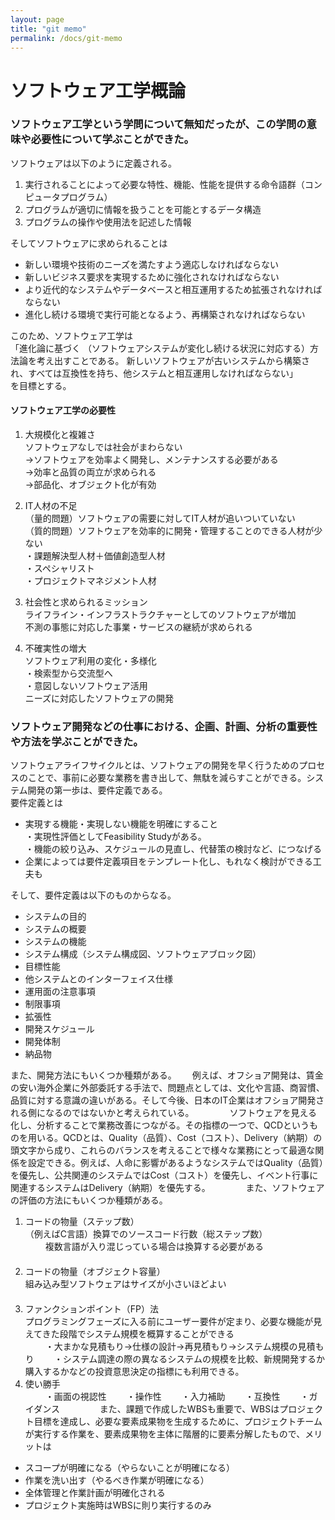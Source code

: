 ```yaml
---
layout: page
title: "git memo"
permalink: /docs/git-memo
---
```


# ソフトウェア工学概論

### ソフトウェア工学という学問について無知だったが、この学問の意味や必要性について学ぶことができた。

ソフトウェアは以下のように定義される。  
1. 実行されることによって必要な特性、機能、性能を提供する命令語群（コンピュータプログラム）  
2. プログラムが適切に情報を扱うことを可能とするデータ構造  
3. プログラムの操作や使用法を記述した情報  
  
そしてソフトウェアに求められることは  
- 新しい環境や技術のニーズを満たすよう適応しなければならない  
- 新しいビジネス要求を実現するために強化されなければならない  
- より近代的なシステムやデータベースと相互運用するため拡張されなければならない  
- 進化し続ける環境で実行可能となるよう、再構築されなければならない  
  
このため、ソフトウェア工学は  
「進化論に基づく （ソフトウェアシステムが変化し続ける状況に対応する）方法論を考え出すことである。 新しいソフトウェアが古いシステムから構築され、すべては互換性を持ち、他システムと相互運用しなければならない」  
を目標とする。  
  
#### ソフトウェア工学の必要性
1. 大規模化と複雑さ  
ソフトウェアなしでは社会がまわらない  
→ソフトウェアを効率よく開発し、メンテナンスする必要がある  
→効率と品質の両立が求められる  
→部品化、オブジェクト化が有効  
  
2. IT人材の不足  
（量的問題）ソフトウェアの需要に対してIT人材が追いついていない  
（質的問題）ソフトウェアを効率的に開発・管理することのできる人材が少ない  
・課題解決型人材＋価値創造型人材  
・スペシャリスト  
・プロジェクトマネジメント人材  
  
3. 社会性と求められるミッション  
ライフライン・インフラストラクチャーとしてのソフトウェアが増加  
不測の事態に対応した事業・サービスの継続が求められる  
  
4. 不確実性の増大  
ソフトウェア利用の変化・多様化  
・検索型から交流型へ  
・意図しないソフトウェア活用  
ニーズに対応したソフトウェアの開発  
  
### ソフトウェア開発などの仕事における、企画、計画、分析の重要性や方法を学ぶことができた。

ソフトウェアライフサイクルとは、ソフトウェアの開発を早く行うためのプロセスのことで、事前に必要な業務を書き出して、無駄を減らすことができる。システム開発の第一歩は、要件定義である。  
要件定義とは  
- 実現する機能・実現しない機能を明確にすること  
・実現性評価としてFeasibility Studyがある。  
・機能の絞り込み、スケジュールの見直し、代替策の検討など、につなげる    
- 企業によっては要件定義項目をテンプレート化し、もれなく検討ができる工夫も　　
  
そして、要件定義は以下のものからなる。　　
- システムの目的  
- システムの概要  
- システムの機能  
- システム構成（システム構成図、ソフトウェアブロック図）  
- 目標性能  
- 他システムとのインターフェイス仕様  
- 運用面の注意事項  
- 制限事項  
- 拡張性  
- 開発スケジュール  
- 開発体制  
- 納品物  
   
また、開発方法にもいくつか種類がある。　　
例えば、オフショア開発は、賃金の安い海外企業に外部委託する手法で、問題点としては、文化や言語、商習慣、品質に対する意識の違いがある。そして今後、日本のIT企業はオフショア開発される側になるのではないかと考えられている。　　
　　
ソフトウェアを見える化し、分析することで業務改善につながる。その指標の一つで、QCDというものを用いる。QCDとは、Quality（品質）、Cost（コスト）、Delivery（納期）の頭文字から成り、これらのバランスを考えることで様々な業務にとって最適な関係を設定できる。例えば、人命に影響があるようなシステムではQuality（品質）を優先し、公共関連のシステムではCost（コスト）を優先し、イベント行事に関連するシステムはDelivery（納期）を優先する。　　
　　
また、ソフトウェアの評価の方法にもいくつか種類がある。　　
　　
1. コードの物量（ステップ数）  
（例えばC言語）換算でのソースコード行数（総ステップ数）  
　　
複数言語が入り混じっている場合は換算する必要がある  
　　
2. コードの物量（オブジェクト容量）  
組み込み型ソフトウェアはサイズが小さいほどよい  
　　
3. ファンクションポイント（FP）法  
プログラミングフェーズに入る前にユーザー要件が定まり、必要な機能が見えてきた段階でシステム規模を概算することができる  
　　
・大まかな見積もり→仕様の設計→再見積もり→システム規模の見積もり　　
・システム調達の際の異なるシステムの規模を比較、新規開発するか購入するかなどの投資意思決定の指標にも利用できる。　　
　　
4. 使い勝手  
　　
・画面の視認性　　
・操作性　　
・入力補助　　
・互換性　　
・ガイダンス　　
　　
また、課題で作成したWBSも重要で、WBSはプロジェクト目標を達成し、必要な要素成果物を生成するために、プロジェクトチームが実行する作業を、要素成果物を主体に階層的に要素分解したもので、メリットは　　
- スコープが明確になる（やらないことが明確になる）  
- 作業を洗い出す（やるべき作業が明確になる）  
- 全体管理と作業計画が明確化される  
- プロジェクト実施時はWBSに則り実行するのみ  
  
  


